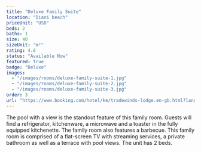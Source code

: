 ```yaml
---
title: "Deluxe Family Suite"
location: "Diani beach"
priceUnit: "USD"
beds: 2
baths: 1
size: 40
sizeUnit: "m²"
rating: 4.8
status: "Available Now"
featured: true
badge: "Deluxe"
images:
  - "/images/rooms/deluxe-family-suite-1.jpg"
  - "/images/rooms/deluxe-family-suite-2.jpg"
  - "/images/rooms/deluxe-family-suite-3.jpg"
order: 3
url: "https://www.booking.com/hotel/ke/tradewinds-lodge.en-gb.html?lang=en-gb&soz=1&lang_changed=1&activeTab=main#RD317675003"
---
```


The pool with a view is the standout feature of this family room. Guests will find a refrigerator, kitchenware, a microwave and a toaster in the fully equipped kitchenette. The family room also features a barbecue. This family room is comprised of a flat-screen TV with streaming services, a private bathroom as well as a terrace with pool views. The unit has 2 beds.
